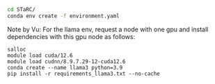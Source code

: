 ##
```bash
cd STaRC/
conda env create -f environment.yaml
```

Note by Vu: For the llama env, request a node with one gpu and install dependencies with this gpu node as follows:
```
salloc
module load cuda/12.6
module load cudnn/8.9.7.29-12-cuda12.6
conda create --name llama3 python=3.9
pip install -r requirements_llama3.txt --no-cache
```
